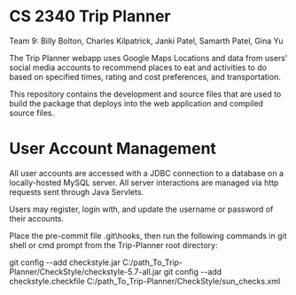# CS 2340 Trip Planner
Team 9: Billy Bolton, Charles Kilpatrick, Janki Patel, Samarth Patel, Gina Yu

The Trip Planner webapp uses Google Maps Locations and data from users' social media accounts to recommend
places to eat and activities to do based on specified times, rating and cost preferences, and transportation.

This repository contains the development and source files that are used to build the package that 
deploys into the web application and compiled source files.

# User Account Management

All user accounts are accessed with a JDBC connection to a database on a locally-hosted MySQL server.
All server interactions are managed via http requests sent through Java Servlets.

Users may register, login with, and update the username or password of their accounts.

Place the pre-commit file .git\hooks, then run the following commands in git shell or cmd prompt from the
Trip-Planner root directory:

git config --add checkstyle.jar C:/path_To_Trip-Planner/CheckStyle/checkstyle-5.7-all.jar
git config --add checkstyle.checkfile C:/path_To_Trip-Planner/CheckStyle/sun_checks.xml
